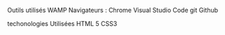 Outils utilisés
    WAMP
    Navigateurs : Chrome
    Visual Studio Code
    git
    Github

techonologies Utilisées
    HTML 5
    CSS3
    